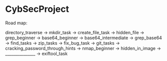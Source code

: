 # CybSecProject

Road map:

directory_traverse -> mkdir_task -> create_file_task -> hidden_file -> grep_beginner -> base64_beginner -> base64_intermediate -> grep_base64 -> find_tasks -> zip_tasks -> fix_bug_task -> git_tasks -> cracking_password_through_hints -> nmap_beginner -> hidden_in_image -> _______________ -> exiftool_task
